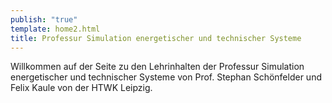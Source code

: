 ```yaml
---
publish: "true"
template: home2.html
title: Professur Simulation energetischer und technischer Systeme
---
```



Willkommen auf der Seite zu den Lehrinhalten der Professur Simulation energetischer und technischer Systeme von Prof. Stephan Schönfelder und Felix Kaule von der HTWK Leipzig.